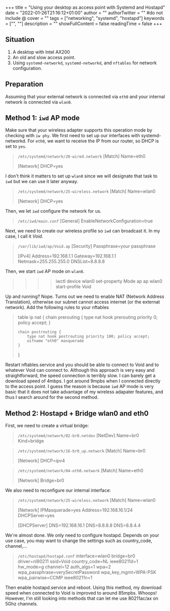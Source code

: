 +++
title = "Using your desktop as access point with Systemd and Hostapd"
date = "2022-01-26T21:16:12+01:00"
author = ""
authorTwitter = "" #do not include @
cover = ""
tags = ["networking", "systemd", "hostapd"]
keywords = ["", ""]
description = ""
showFullContent = false
readingTime = false
+++

## Situation

1. A desktop with Intel AX200
2. An old and slow access point.
3. Using `systemd-networkd`, `systemd-networkd`, and `nftables`
for network configuration.

## Preparation

Assuming that your external network is connected via `eth0` and
your internal network is connected via `wlan0`.

## Method 1: `iwd` AP mode

Make sure that your wireless adapter supports this operation mode
by checking with `iw phy`.
We first need to set up our interfaces with systemd-networkd.
For `eth0`, we want to receive the IP from our router, so DHCP
is set to `yes`.
> `/etc/systemd/network/20-wired.network`
> [Match]
> Name=eth0
>
> [Network]
> DHCP=yes

I don't think it matters to set up `wlan0` since we will designate
that task to `iwd` but we can use it later anyway.
> `/etc/systemd/network/25-wireless.network`
> [Match]
> Name=wlan0
>
> [Network]
> DHCP=yes

Then, we let `iwd` configure the network for us.
> `/etc/iwd/main.conf`
> [General]
> EnableNetworkConfiguration=true

Next, we need to create our wireless profile so `iwd`
can broadcast it. In my case, I call it *Void*.
> `/var/lib/iwd/ap/Void.ap`
> [Security]
> Passphrase=your passphrase
> 
> [IPv4]
> Address=192.168.1.1
> Gateway=192.168.1.1
> Netmask=255.255.255.0
> DNSList=8.8.8.8

Then, we start `iwd` AP mode on `wlan0`.
> >>> iwctl
> >>> device wlan0 set-property Mode ap
> >>> ap wlan0 start-profile Void

Up and running? Nope. Turns out we need to enable 
NAT (Network Address Translation), otherwise our subnet cannot
access internet (or the externat network). Add the following rules
to your nftables
> table ip nat {
>     chain prerouting {
>          type nat hook prerouting priority 0; policy accept;
>      }
>  
>     chain postrouting {
>         type nat hook postrouting priority 100; policy accept;
>         oifname "eth0" masquerade
>     }
> }

Restart nftables.service and you should be able to connect to Void and
to whatever Void can connect to. Although this approach is very easy
and straightforward, the speed connection is terribly slow.
I can barely get a download speed of 4mbps. I got around 9mpbs when I
connected directly to the access point. I guess the reason is because
`iwd` AP mode is very basic that it does not take advantage of 
my wireless adapater features, and thus I search around for 
the second method.

## Method 2: Hostapd + Bridge wlan0 and eth0

First, we need to create a virtual bridge:
> `/etc/systemd/network/02-br0.netdev`
> [NetDev]
> Name=br0
> Kind=bridge

> `/etc/systemd/network/16-br0_up.network`
> [Match]
> Name=br0
> 
> [Network]
> DHCP=ipv4

> `/etc/systemd/network/04-eth0.network`
> [Match]
> Name=eth0
>
> [Network]
> Bridge=br0

We also need to reconfigure our internal interface:
> `/etc/systemd/network/25-wireless.network`
> [Match]
> Name=wlan0
> 
> [Network]
> IPMasquerade=yes
> Address=192.168.16.1/24
> DHCPServer=yes
> 
> [DHCPServer]
> DNS=192.168.16.1
> DNS=8.8.8.8
> DNS=8.8.4.4 

We're almost done. We only need to configure hostapd. Depends on 
your use case, you may want to change the settings such as 
country_code, channel,...
> `/etc/hostapd/hostapd.conf`
> interface=wlan0
> bridge=br0
> driver=nl80211
> ssid=Void
> country_code=NL
> ieee80211d=1
> hw_mode=g
> channel=12
> auth_algs=1
> wpa=2
> wpa_passphrase=verySecretPassword
> wpa_key_mgmt=WPA-PSK
> wpa_pairwise=CCMP
> ieee80211n=1

Then enable hostapd.service and reboot. Using this method, my download 
speed when connected to Void is improved to around 85mpbs. Whoops!
However, I'm still looking into methods that can let me use 80211ac/ax 
on 5Ghz channels.
